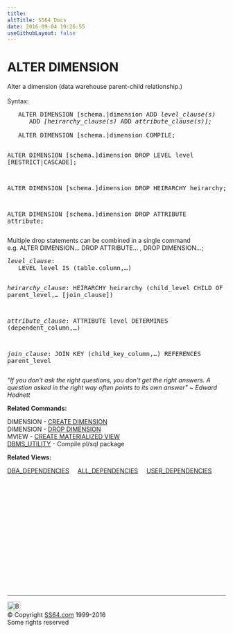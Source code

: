 ```yaml
---
title:
altTitle: SS64 Docs
date: 2016-09-04 19:26:55
useGithubLayout: false
---
```

<!-- #BeginLibraryItem "/Library/head_ora.lbi" --><!-- #EndLibraryItem --><h1>ALTER DIMENSION</h1> 
<p>Alter a dimension (data warehouse parent-child relationship.)<br>
  <br>
  Syntax:</p>
<pre>   ALTER DIMENSION [schema.]dimension ADD <i>level_clause(s) 
      </i>ADD <i>[heirarchy_clause(s) </i>ADD <i>attribute_clause(s)];
</i>
   ALTER DIMENSION [schema.]dimension COMPILE;

   ALTER DIMENSION [schema.]dimension
      DROP LEVEL level [RESTRICT|CASCADE];

   ALTER DIMENSION [schema.]dimension
      DROP HEIRARCHY heirarchy;

   ALTER DIMENSION [schema.]dimension
      DROP ATTRIBUTE attribute;</pre>
<p>Multiple drop statements can be combined in a single command 
  <br>
  e.g. ALTER DIMENSION… DROP ATTRIBUTE… , DROP DIMENSION…;</p>
<pre><i>level_clause</i>:
   LEVEL level IS (table.column,…)

<i>heirarchy_clause</i>:
   HEIRARCHY heirarchy (child_level CHILD OF parent_level,… [join_clause])

<i>attribute_clause</i>:
   ATTRIBUTE level DETERMINES (dependent_column,…)

<i>join_clause</i>:
   JOIN KEY (child_key_column,…) REFERENCES parent_level</pre>
<p><span class="quote"><i>"If you don't ask the right questions, you don't get
  the right answers. A question asked in the right
  way often points to its own answer"
 ~ Edward Hodnett </i></span></p>
<p><b>Related Commands:</b></p>
<p>DIMENSION - <a href="dimension_c.html">CREATE DIMENSION</a> <br>
  DIMENSION - <a href="dimension_d.html">DROP DIMENSION</a><br>
  MVIEW - <a href="mview_c.html">CREATE MATERIALIZED VIEW</a> <br>
<a href="../orap/DBMS_UTILITY.html">DBMS_UTILITY</a> - Compile
pl/sql package</p>
<p><b>Related Views:</b></p>
<p class="code"> <a href="../orad/DBA_DEPENDENCIES.html">DBA_DEPENDENCIES</a>&nbsp;&nbsp;&nbsp;&nbsp;&nbsp;<a href="../orad/ALL_DEPENDENCIES.html">ALL_DEPENDENCIES</a>&nbsp;&nbsp;&nbsp;&nbsp;&nbsp;<a href="../orad/USER_DEPENDENCIES.html">USER_DEPENDENCIES</a> </p><!-- #BeginLibraryItem "/Library/foot_ora.lbi" --><p>
<!-- oracle-footer -->
<ins class="adsbygoogle" style="display:inline-block;width:300px;height:250px" data-ad-client="ca-pub-6140977852749469" data-ad-slot="4275490898"></ins>
<script>
(adsbygoogle = window.adsbygoogle || []).push({});
</script></p>
<hr>
<div id="bl" class="footer"><a href="dimension_a.html#"><img src="../images/top.png" width="30" height="22" alt="Back to the Top"></a></div>
<div id="br" class="footer, tagline">© Copyright <a href="http://ss64.com/">SS64.com</a> 1999-2016<br>
Some rights reserved</div><!-- #EndLibraryItem -->

